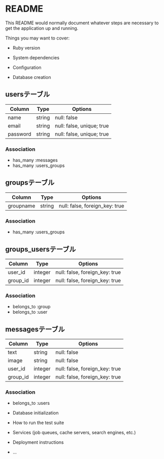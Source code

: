 # README

This README would normally document whatever steps are necessary to get the
application up and running.

Things you may want to cover:

* Ruby version

* System dependencies

* Configuration

* Database creation
## usersテーブル

|Column|Type|Options|
|------|----|-------|
|name|string|null: false|
|email|string|null: false, unique; true|
|password|string|null: false, unique; true|

### Association
- has_many :messages
- has_many :users_groups

## groupsテーブル

|Column|Type|Options|
|------|----|-------|
|groupname|string|null: false, foreign_key: true|

### Association
- has_many :users_groups

## groups_usersテーブル

|Column|Type|Options|
|------|----|-------|
|user_id|integer|null: false, foreign_key: true|
|group_id|integer|null: false, foreign_key: true|

### Association
- belongs_to :group
- belongs_to :user

## messagesテーブル

|Column|Type|Options|
|------|----|-------|
|text|string|null: false|
|image|string|null: false|
|user_id|integer|null: false, foreign_key: true|
|group_id|integer|null: false, foreign_key: true|

### Association
- belongs_to :users


* Database initialization

* How to run the test suite

* Services (job queues, cache servers, search engines, etc.)

* Deployment instructions

* ...
